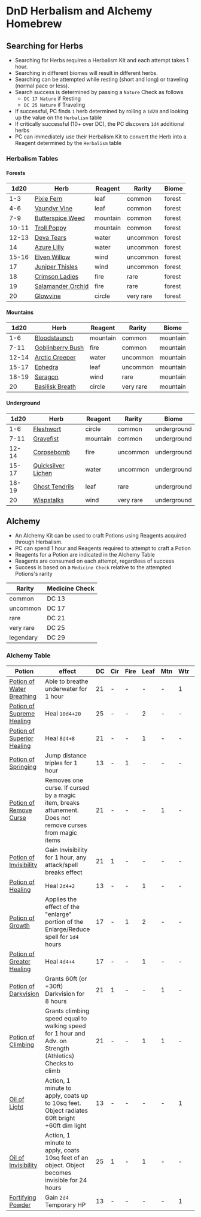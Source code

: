 # DnD Herbalism and Alchemy Homebrew

## Searching for Herbs

- Searching for Herbs requires a Herbalism Kit and each attempt takes 1 hour.
- Searching in different biomes will result in different herbs.
- Searching can be attempted while resting (short and long) or traveling (normal pace or less).
- Search success is determined by passing a `Nature` Check as follows
	- `DC 17 Nature` if Resting
	- `DC 25 Nature` if Traveling
- If successful, PC finds `1` herb determined by rolling a `1d20` and looking up the value on the `Herbalism` table
- If critically successful (10+ over DC), the PC discovers `1d4` additional herbs
- PC can immediately use their Herbalism Kit to convert the Herb into a Reagent determined by the `Herbalism` table

### Herbalism Tables

#### Forests

<div><div class="block-language-dataview node-insert-event"><table class="dataview table-view-table"><thead class="table-view-thead"><tr class="table-view-tr-header"><th class="table-view-th">1d20</th><th class="table-view-th">Herb</th><th class="table-view-th">Reagent</th><th class="table-view-th">Rarity</th><th class="table-view-th">Biome</th></tr></thead><tbody class="table-view-tbody"><tr><td><span>1-3</span></td><td><span><a aria-label-position="top" aria-label="DnD/Herbs/Pixie Fern.md" data-href="DnD/Herbs/Pixie Fern.md" href="DnD/Herbs/Pixie Fern.md" class="internal-link" target="_blank" rel="noopener">Pixie Fern</a></span></td><td><span>leaf</span></td><td><span>common</span></td><td><span>forest</span></td></tr><tr><td><span>4-6</span></td><td><span><a aria-label-position="top" aria-label="DnD/Herbs/Vaundyr Vine.md" data-href="DnD/Herbs/Vaundyr Vine.md" href="DnD/Herbs/Vaundyr Vine.md" class="internal-link" target="_blank" rel="noopener">Vaundyr Vine</a></span></td><td><span>leaf</span></td><td><span>common</span></td><td><span>forest</span></td></tr><tr><td><span>7-9</span></td><td><span><a aria-label-position="top" aria-label="DnD/Herbs/Butterspice Weed.md" data-href="DnD/Herbs/Butterspice Weed.md" href="DnD/Herbs/Butterspice Weed.md" class="internal-link" target="_blank" rel="noopener">Butterspice Weed</a></span></td><td><span>mountain</span></td><td><span>common</span></td><td><span>forest</span></td></tr><tr><td><span>10-11</span></td><td><span><a aria-label-position="top" aria-label="DnD/Herbs/Troll Poppy.md" data-href="DnD/Herbs/Troll Poppy.md" href="DnD/Herbs/Troll Poppy.md" class="internal-link" target="_blank" rel="noopener">Troll Poppy</a></span></td><td><span>mountain</span></td><td><span>common</span></td><td><span>forest</span></td></tr><tr><td><span>12-13</span></td><td><span><a aria-label-position="top" aria-label="DnD/Herbs/Deva Tears.md" data-href="DnD/Herbs/Deva Tears.md" href="DnD/Herbs/Deva Tears.md" class="internal-link" target="_blank" rel="noopener">Deva Tears</a></span></td><td><span>water</span></td><td><span>uncommon</span></td><td><span>forest</span></td></tr><tr><td><span>14</span></td><td><span><a aria-label-position="top" aria-label="DnD/Herbs/Azure Lilly.md" data-href="DnD/Herbs/Azure Lilly.md" href="DnD/Herbs/Azure Lilly.md" class="internal-link" target="_blank" rel="noopener">Azure Lilly</a></span></td><td><span>water</span></td><td><span>uncommon</span></td><td><span>forest</span></td></tr><tr><td><span>15-16</span></td><td><span><a aria-label-position="top" aria-label="DnD/Herbs/Elven Willow.md" data-href="DnD/Herbs/Elven Willow.md" href="DnD/Herbs/Elven Willow.md" class="internal-link" target="_blank" rel="noopener">Elven Willow</a></span></td><td><span>wind</span></td><td><span>uncommon</span></td><td><span>forest</span></td></tr><tr><td><span>17</span></td><td><span><a aria-label-position="top" aria-label="DnD/Herbs/Juniper Thisles.md" data-href="DnD/Herbs/Juniper Thisles.md" href="DnD/Herbs/Juniper Thisles.md" class="internal-link" target="_blank" rel="noopener">Juniper Thisles</a></span></td><td><span>wind</span></td><td><span>uncommon</span></td><td><span>forest</span></td></tr><tr><td><span>18</span></td><td><span><a aria-label-position="top" aria-label="DnD/Herbs/Crimson Ladies.md" data-href="DnD/Herbs/Crimson Ladies.md" href="DnD/Herbs/Crimson Ladies.md" class="internal-link" target="_blank" rel="noopener">Crimson Ladies</a></span></td><td><span>fire</span></td><td><span>rare</span></td><td><span>forest</span></td></tr><tr><td><span>19</span></td><td><span><a aria-label-position="top" aria-label="DnD/Herbs/Salamander Orchid.md" data-href="DnD/Herbs/Salamander Orchid.md" href="DnD/Herbs/Salamander Orchid.md" class="internal-link" target="_blank" rel="noopener">Salamander Orchid</a></span></td><td><span>fire</span></td><td><span>rare</span></td><td><span>forest</span></td></tr><tr><td><span>20</span></td><td><span><a aria-label-position="top" aria-label="DnD/Herbs/Glowvine.md" data-href="DnD/Herbs/Glowvine.md" href="DnD/Herbs/Glowvine.md" class="internal-link" target="_blank" rel="noopener">Glowvine</a></span></td><td><span>circle</span></td><td><span>very rare</span></td><td><span>forest</span></td></tr></tbody></table></div></div>

#### Mountains

<div><div class="block-language-dataview node-insert-event"><table class="dataview table-view-table"><thead class="table-view-thead"><tr class="table-view-tr-header"><th class="table-view-th">1d20</th><th class="table-view-th">Herb</th><th class="table-view-th">Reagent</th><th class="table-view-th">Rarity</th><th class="table-view-th">Biome</th></tr></thead><tbody class="table-view-tbody"><tr><td><span>1-6</span></td><td><span><a aria-label-position="top" aria-label="DnD/Herbs/Bloodstaunch.md" data-href="DnD/Herbs/Bloodstaunch.md" href="DnD/Herbs/Bloodstaunch.md" class="internal-link" target="_blank" rel="noopener">Bloodstaunch</a></span></td><td><span>mountain</span></td><td><span>common</span></td><td><span>mountain</span></td></tr><tr><td><span>7-11</span></td><td><span><a aria-label-position="top" aria-label="DnD/Herbs/Goblinberry Bush.md" data-href="DnD/Herbs/Goblinberry Bush.md" href="DnD/Herbs/Goblinberry Bush.md" class="internal-link" target="_blank" rel="noopener">Goblinberry Bush</a></span></td><td><span>fire</span></td><td><span>common</span></td><td><span>mountain</span></td></tr><tr><td><span>12-14</span></td><td><span><a aria-label-position="top" aria-label="DnD/Herbs/Arctic Creeper.md" data-href="DnD/Herbs/Arctic Creeper.md" href="DnD/Herbs/Arctic Creeper.md" class="internal-link" target="_blank" rel="noopener">Arctic Creeper</a></span></td><td><span>water</span></td><td><span>uncommon</span></td><td><span>mountain</span></td></tr><tr><td><span>15-17</span></td><td><span><a aria-label-position="top" aria-label="DnD/Herbs/Ephedra.md" data-href="DnD/Herbs/Ephedra.md" href="DnD/Herbs/Ephedra.md" class="internal-link" target="_blank" rel="noopener">Ephedra</a></span></td><td><span>leaf</span></td><td><span>uncommon</span></td><td><span>mountain</span></td></tr><tr><td><span>18-19</span></td><td><span><a aria-label-position="top" aria-label="DnD/Herbs/Seragon.md" data-href="DnD/Herbs/Seragon.md" href="DnD/Herbs/Seragon.md" class="internal-link" target="_blank" rel="noopener">Seragon</a></span></td><td><span>wind</span></td><td><span>rare</span></td><td><span>mountain</span></td></tr><tr><td><span>20</span></td><td><span><a aria-label-position="top" aria-label="DnD/Herbs/Basilisk Breath.md" data-href="DnD/Herbs/Basilisk Breath.md" href="DnD/Herbs/Basilisk Breath.md" class="internal-link" target="_blank" rel="noopener">Basilisk Breath</a></span></td><td><span>circle</span></td><td><span>very rare</span></td><td><span>mountain</span></td></tr></tbody></table></div></div>

#### Underground

<div><div class="block-language-dataview node-insert-event"><table class="dataview table-view-table"><thead class="table-view-thead"><tr class="table-view-tr-header"><th class="table-view-th">1d20</th><th class="table-view-th">Herb</th><th class="table-view-th">Reagent</th><th class="table-view-th">Rarity</th><th class="table-view-th">Biome</th></tr></thead><tbody class="table-view-tbody"><tr><td><span>1-6</span></td><td><span><a aria-label-position="top" aria-label="DnD/Herbs/Fleshwort.md" data-href="DnD/Herbs/Fleshwort.md" href="DnD/Herbs/Fleshwort.md" class="internal-link" target="_blank" rel="noopener">Fleshwort</a></span></td><td><span>circle</span></td><td><span>common</span></td><td><span>underground</span></td></tr><tr><td><span>7-11</span></td><td><span><a aria-label-position="top" aria-label="DnD/Herbs/Gravefist.md" data-href="DnD/Herbs/Gravefist.md" href="DnD/Herbs/Gravefist.md" class="internal-link" target="_blank" rel="noopener">Gravefist</a></span></td><td><span>mountain</span></td><td><span>common</span></td><td><span>underground</span></td></tr><tr><td><span>12-14</span></td><td><span><a aria-label-position="top" aria-label="DnD/Herbs/Corpsebomb.md" data-href="DnD/Herbs/Corpsebomb.md" href="DnD/Herbs/Corpsebomb.md" class="internal-link" target="_blank" rel="noopener">Corpsebomb</a></span></td><td><span>fire</span></td><td><span>uncommon</span></td><td><span>underground</span></td></tr><tr><td><span>15-17</span></td><td><span><a aria-label-position="top" aria-label="DnD/Herbs/Quicksilver Lichen.md" data-href="DnD/Herbs/Quicksilver Lichen.md" href="DnD/Herbs/Quicksilver Lichen.md" class="internal-link" target="_blank" rel="noopener">Quicksilver Lichen</a></span></td><td><span>water</span></td><td><span>uncommon</span></td><td><span>underground</span></td></tr><tr><td><span>18-19</span></td><td><span><a aria-label-position="top" aria-label="DnD/Herbs/Ghost Tendrils.md" data-href="DnD/Herbs/Ghost Tendrils.md" href="DnD/Herbs/Ghost Tendrils.md" class="internal-link" target="_blank" rel="noopener">Ghost Tendrils</a></span></td><td><span>leaf</span></td><td><span>rare</span></td><td><span>underground</span></td></tr><tr><td><span>20</span></td><td><span><a aria-label-position="top" aria-label="DnD/Herbs/Wispstalks.md" data-href="DnD/Herbs/Wispstalks.md" href="DnD/Herbs/Wispstalks.md" class="internal-link" target="_blank" rel="noopener">Wispstalks</a></span></td><td><span>wind</span></td><td><span>very rare</span></td><td><span>underground</span></td></tr></tbody></table></div></div>

## Alchemy

- An Alchemy Kit can be used to craft Potions using Reagents acquired through Herbalism.
- PC can spend 1 hour and Reagents required to attempt to craft a Potion
- Reagents for a Potion are indicated in the Alchemy Table
- Reagents are consumed on each attempt, regardless of success
- Success is based on a `Medicine Check` relative to the attempted Potions's rarity

| Rarity    | Medicine Check |
| --------- | -------------- |
| common    | DC 13          |
| uncommon  | DC 17          |
| rare      | DC 21          |
| very rare | DC 25          |
| legendary | DC 29          |

### Alchemy Table

<div><div class="block-language-dataview node-insert-event"><table class="dataview table-view-table"><thead class="table-view-thead"><tr class="table-view-tr-header"><th class="table-view-th">Potion</th><th class="table-view-th">effect</th><th class="table-view-th">DC</th><th class="table-view-th">Cir</th><th class="table-view-th">Fire</th><th class="table-view-th">Leaf</th><th class="table-view-th">Mtn</th><th class="table-view-th">Wtr</th><th class="table-view-th">Wind</th><th class="table-view-th">Any</th><th class="table-view-th">Rarity</th></tr></thead><tbody class="table-view-tbody"><tr><td><span><a aria-label-position="top" aria-label="DnD/Alchemy/Potion of Water Breathing.md" data-href="DnD/Alchemy/Potion of Water Breathing.md" href="DnD/Alchemy/Potion of Water Breathing.md" class="internal-link" target="_blank" rel="noopener">Potion of Water Breathing</a></span></td><td><span>Able to breathe underwater for 1 hour</span></td><td><span>21</span></td><td><span>-</span></td><td><span>-</span></td><td><span>-</span></td><td><span>-</span></td><td><span>1</span></td><td><span>1</span></td><td><span>-</span></td><td><span>rare</span></td></tr><tr><td><span><a aria-label-position="top" aria-label="DnD/Alchemy/Potion of Supreme Healing.md" data-href="DnD/Alchemy/Potion of Supreme Healing.md" href="DnD/Alchemy/Potion of Supreme Healing.md" class="internal-link" target="_blank" rel="noopener">Potion of Supreme Healing</a></span></td><td><span>Heal <code>10d4+20</code></span></td><td><span>25</span></td><td><span>-</span></td><td><span>-</span></td><td><span>2</span></td><td><span>-</span></td><td><span>-</span></td><td><span>-</span></td><td><span>1</span></td><td><span>very rare</span></td></tr><tr><td><span><a aria-label-position="top" aria-label="DnD/Alchemy/Potion of Superior Healing.md" data-href="DnD/Alchemy/Potion of Superior Healing.md" href="DnD/Alchemy/Potion of Superior Healing.md" class="internal-link" target="_blank" rel="noopener">Potion of Superior Healing</a></span></td><td><span>Heal <code>8d4+8</code></span></td><td><span>21</span></td><td><span>-</span></td><td><span>-</span></td><td><span>1</span></td><td><span>-</span></td><td><span>-</span></td><td><span>-</span></td><td><span>1</span></td><td><span>rare</span></td></tr><tr><td><span><a aria-label-position="top" aria-label="DnD/Alchemy/Potion of Springing.md" data-href="DnD/Alchemy/Potion of Springing.md" href="DnD/Alchemy/Potion of Springing.md" class="internal-link" target="_blank" rel="noopener">Potion of Springing</a></span></td><td><span>Jump distance triples for 1 hour</span></td><td><span>13</span></td><td><span>-</span></td><td><span>1</span></td><td><span>-</span></td><td><span>-</span></td><td><span>-</span></td><td><span>-</span></td><td><span>-</span></td><td><span>common</span></td></tr><tr><td><span><a aria-label-position="top" aria-label="DnD/Alchemy/Potion of Remove Curse.md" data-href="DnD/Alchemy/Potion of Remove Curse.md" href="DnD/Alchemy/Potion of Remove Curse.md" class="internal-link" target="_blank" rel="noopener">Potion of Remove Curse</a></span></td><td><span>Removes one curse. If cursed by a magic item, breaks attunement. Does not remove curses from magic items</span></td><td><span>21</span></td><td><span>-</span></td><td><span>-</span></td><td><span>-</span></td><td><span>1</span></td><td><span>-</span></td><td><span>1</span></td><td><span>-</span></td><td><span>rare</span></td></tr><tr><td><span><a aria-label-position="top" aria-label="DnD/Alchemy/Potion of Invisibility.md" data-href="DnD/Alchemy/Potion of Invisibility.md" href="DnD/Alchemy/Potion of Invisibility.md" class="internal-link" target="_blank" rel="noopener">Potion of Invisibility</a></span></td><td><span>Gain Invisibility for 1 hour, any attack/spell breaks effect</span></td><td><span>21</span></td><td><span>1</span></td><td><span>-</span></td><td><span>-</span></td><td><span>-</span></td><td><span>-</span></td><td><span>1</span></td><td><span>-</span></td><td><span>rare</span></td></tr><tr><td><span><a aria-label-position="top" aria-label="DnD/Alchemy/Potion of Healing.md" data-href="DnD/Alchemy/Potion of Healing.md" href="DnD/Alchemy/Potion of Healing.md" class="internal-link" target="_blank" rel="noopener">Potion of Healing</a></span></td><td><span>Heal <code>2d4+2</code></span></td><td><span>13</span></td><td><span>-</span></td><td><span>-</span></td><td><span>1</span></td><td><span>-</span></td><td><span>-</span></td><td><span>-</span></td><td><span>-</span></td><td><span>common</span></td></tr><tr><td><span><a aria-label-position="top" aria-label="DnD/Alchemy/Potion of Growth.md" data-href="DnD/Alchemy/Potion of Growth.md" href="DnD/Alchemy/Potion of Growth.md" class="internal-link" target="_blank" rel="noopener">Potion of Growth</a></span></td><td><span>Applies the effect of the "enlarge" portion of the Enlarge/Reduce spell for <code>1d4</code> hours</span></td><td><span>17</span></td><td><span>-</span></td><td><span>1</span></td><td><span>2</span></td><td><span>-</span></td><td><span>-</span></td><td><span>-</span></td><td><span>-</span></td><td><span>uncommon</span></td></tr><tr><td><span><a aria-label-position="top" aria-label="DnD/Alchemy/Potion of Greater Healing.md" data-href="DnD/Alchemy/Potion of Greater Healing.md" href="DnD/Alchemy/Potion of Greater Healing.md" class="internal-link" target="_blank" rel="noopener">Potion of Greater Healing</a></span></td><td><span>Heal <code>4d4+4</code></span></td><td><span>17</span></td><td><span>-</span></td><td><span>-</span></td><td><span>1</span></td><td><span>-</span></td><td><span>-</span></td><td><span>-</span></td><td><span>1</span></td><td><span>uncommon</span></td></tr><tr><td><span><a aria-label-position="top" aria-label="DnD/Alchemy/Potion of Darkvision.md" data-href="DnD/Alchemy/Potion of Darkvision.md" href="DnD/Alchemy/Potion of Darkvision.md" class="internal-link" target="_blank" rel="noopener">Potion of Darkvision</a></span></td><td><span>Grants 60ft (or +30ft) Darkvision for 8 hours</span></td><td><span>21</span></td><td><span>1</span></td><td><span>-</span></td><td><span>-</span></td><td><span>1</span></td><td><span>-</span></td><td><span>-</span></td><td><span>-</span></td><td><span>rare</span></td></tr><tr><td><span><a aria-label-position="top" aria-label="DnD/Alchemy/Potion of Climbing.md" data-href="DnD/Alchemy/Potion of Climbing.md" href="DnD/Alchemy/Potion of Climbing.md" class="internal-link" target="_blank" rel="noopener">Potion of Climbing</a></span></td><td><span>Grants climbing speed equal to walking speed for 1 hour and Adv. on Strength (Athletics) Checks to climb</span></td><td><span>21</span></td><td><span>-</span></td><td><span>-</span></td><td><span>1</span></td><td><span>1</span></td><td><span>-</span></td><td><span>-</span></td><td><span>-</span></td><td><span>common</span></td></tr><tr><td><span><a aria-label-position="top" aria-label="DnD/Alchemy/Oil of Light.md" data-href="DnD/Alchemy/Oil of Light.md" href="DnD/Alchemy/Oil of Light.md" class="internal-link" target="_blank" rel="noopener">Oil of Light</a></span></td><td><span>Action, 1 minute to apply, coats up to 10sq feet. Object radiates 60ft bright +60ft dim light</span></td><td><span>13</span></td><td><span>-</span></td><td><span>-</span></td><td><span>-</span></td><td><span>-</span></td><td><span>1</span></td><td><span>-</span></td><td><span>-</span></td><td><span>common</span></td></tr><tr><td><span><a aria-label-position="top" aria-label="DnD/Alchemy/Oil of Invisibility.md" data-href="DnD/Alchemy/Oil of Invisibility.md" href="DnD/Alchemy/Oil of Invisibility.md" class="internal-link" target="_blank" rel="noopener">Oil of Invisibility</a></span></td><td><span>Action, 1 minute to apply, coats 10sq feet of an object. Object becomes invisible for 24 hours</span></td><td><span>25</span></td><td><span>1</span></td><td><span>-</span></td><td><span>1</span></td><td><span>-</span></td><td><span>-</span></td><td><span>-</span></td><td><span>-</span></td><td><span>very rare</span></td></tr><tr><td><span><a aria-label-position="top" aria-label="DnD/Alchemy/Fortifying Powder.md" data-href="DnD/Alchemy/Fortifying Powder.md" href="DnD/Alchemy/Fortifying Powder.md" class="internal-link" target="_blank" rel="noopener">Fortifying Powder</a></span></td><td><span>Gain <code>2d4</code> Temporary HP</span></td><td><span>13</span></td><td><span>-</span></td><td><span>-</span></td><td><span>-</span></td><td><span>-</span></td><td><span>1</span></td><td><span>-</span></td><td><span>-</span></td><td><span>common</span></td></tr></tbody></table></div></div>

